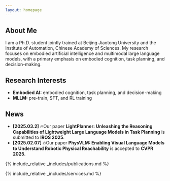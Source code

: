 ```yaml
---
layout: homepage
---
```


## About Me

I am a Ph.D. student jointly trained at Beijing Jiaotong University and the Institute of Automation, Chinese Academy of Sciences. My research focuses on embodied artificial intelligence and multimodal large language models, with a primary emphasis on embodied cognition, task planning, and decision-making.

## Research Interests

- **Embodied AI:** embodied cognition, task planning, and decision-making
- **MLLM:** pre-train, SFT, and RL training

## News

- **[2025.03.2]** 🔥Our paper **LightPlanner: Unleashing the Reasoning Capabilities of Lightweight Large Language Models in Task Planning** is submitted to **IROS 2025**.
- **[2025.02.07]** 🔥Our paper **PhysVLM: Enabling Visual Language Models to Understand Robotic Physical Reachability** is accepted to **CVPR 2025**.

{% include_relative _includes/publications.md %}

{% include_relative _includes/services.md %}
